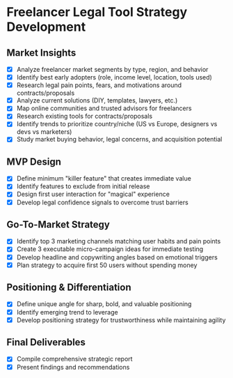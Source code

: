 # Freelancer Legal Tool Strategy Development

## Market Insights
- [x] Analyze freelancer market segments by type, region, and behavior
- [x] Identify best early adopters (role, income level, location, tools used)
- [x] Research legal pain points, fears, and motivations around contracts/proposals
- [x] Analyze current solutions (DIY, templates, lawyers, etc.)
- [x] Map online communities and trusted advisors for freelancers
- [x] Research existing tools for contracts/proposals
- [x] Identify trends to prioritize country/niche (US vs Europe, designers vs devs vs marketers)
- [x] Study market buying behavior, legal concerns, and acquisition potential

## MVP Design
- [x] Define minimum "killer feature" that creates immediate value
- [x] Identify features to exclude from initial release
- [x] Design first user interaction for "magical" experience
- [x] Develop legal confidence signals to overcome trust barriers

## Go-To-Market Strategy
- [x] Identify top 3 marketing channels matching user habits and pain points
- [x] Create 3 executable micro-campaign ideas for immediate testing
- [x] Develop headline and copywriting angles based on emotional triggers
- [x] Plan strategy to acquire first 50 users without spending money

## Positioning & Differentiation
- [x] Define unique angle for sharp, bold, and valuable positioning
- [x] Identify emerging trend to leverage
- [x] Develop positioning strategy for trustworthiness while maintaining agility

## Final Deliverables
- [x] Compile comprehensive strategic report
- [x] Present findings and recommendations
